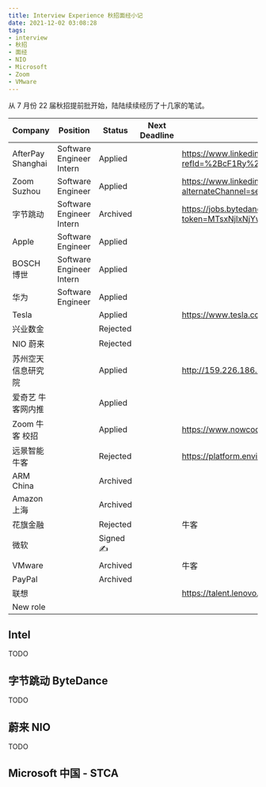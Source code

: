 ```yaml
---
title: Interview Experience 秋招面经小记
date: 2021-12-02 03:08:28
tags:
- interview
- 秋招
- 面经
- NIO
- Microsoft
- Zoom
- VMware
---
```


从 7 月份 22 届秋招提前批开始，陆陆续续经历了十几家的笔试。

| **Company**       | **Position**             | **Status** | **Next Deadline** | **Job Description**                                                                                                                                                          | **Comments** |
|-------------------|--------------------------|------------|-------------------|------------------------------------------------------------------------------------------------------------------------------------------------------------------------------|--------------|
| AfterPay Shanghai | Software Engineer Intern | Applied    |                   | https://www.linkedin.com/jobs/view/2472125613/?refId=%2BcF1Ry%2B70DJQfUCe9Yzj5A%3D%3D&trackingId=hQQWPYA%2BjHXpMBuVAVaYQQ%3D%3D                                              |              |
| Zoom Suzhou       | Software Engineer        | Applied    |                   | https://www.linkedin.com/jobs/view/2509124419/?alternateChannel=search&refId=XCRHEypCFv27RY2Bssp%2FGw%3D%3D&trackingId=XzXtZJxkYpzwRXvMx2Na6w%3D%3D&trk=d_flagship3_job_home |              |
| 字节跳动              | Software Engineer Intern | Archived   |                   | https://jobs.bytedance.com/referral/pc/position/6896331828800014606/detail?token=MTsxNjIxNjYwODEwOTQ5OzY4ODUxNDg2NzUxMTk3OTM2NzI7Njg5NjMzMTgyODgwMDAxNDYwNg                  |              |
| Apple             | Software Engineer        | Applied    |                   |                                                                                                                                                                              |              |
| BOSCH 博世          | Software Engineer Intern | Applied    |                   |                                                                                                                                                                              |              |
| 华为                | Software Engineer        | Applied    |                   |                                                                                                                                                                              |              |
| Tesla             |                          | Applied    |                   | https://www.tesla.com/careers/search/job/2021-campus-hiring-software-engineer-manufacture-software-80711?source=LinkedIn                                                     |              |
| 兴业数金              |                          | Rejected   |                   |                                                                                                                                                                              |              |
| NIO 蔚来            |                          | Rejected   |                   |                                                                                                                                                                              |              |
| 苏州空天信息研究院         |                          | Applied    |                   | http://159.226.186.165/resume_sz/myresume?id=360&type=1                                                                                                                      |              |
| 爱奇艺 牛客网内推         |                          | Applied    |                   |                                                                                                                                                                              |              |
| Zoom 牛客 校招        |                          | Applied    |                   | https://www.nowcoder.com/discuss/687193?type=0&order=0&pos=2&page=1&ncTraceId=&channel=-1&source_id=discuss_tag_nctrack                                                      |              |
| 远景智能 牛客           |                          | Rejected   |                   | https://platform.envisioncn.com/apps/hr/campus/student/#/main/resumeDelivery                                                                                                 |              |
| ARM China         |                          | Archived   |                   |                                                                                                                                                                              |              |
| Amazon 上海         |                          | Archived   |                   |                                                                                                                                                                              |              |
| 花旗金融              |                          | Rejected   |                   | 牛客                                                                                                                                                                           |              |
| 微软                |                          | Signed ✍️  |                   |                                                                                                                                                                              |              |
| VMware            |                          | Archived   |                   | 牛客                                                                                                                                                                           |              |
| PayPal            |                          | Archived   |                   |                                                                                                                                                                              |              |
| 联想                |                          |            |                   | https://talent.lenovo.com.cn/resume/myapply                                                                                                                                  |              |
| New role          |                          |            |                   |                                                                                                                                                                              |              |


## Intel

TODO

## 字节跳动 ByteDance

TODO

## 蔚来 NIO

TODO

## Microsoft 中国 - STCA
